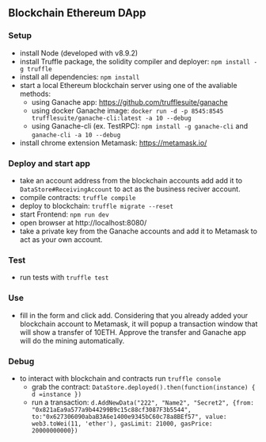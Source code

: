 ## Blockchain Ethereum DApp

### Setup
- install Node (developed with v8.9.2)
- install Truffle package, the solidity compiler and deployer: `npm install -g truffle`
- install all dependencies: `npm install`
- start a local Ethereum blockchain server using one of the avaliable methods:
    - using Ganache app: https://github.com/trufflesuite/ganache
    - using docker Ganache image: `docker run -d -p 8545:8545 trufflesuite/ganache-cli:latest -a 10 --debug`
    - using Ganache-cli (ex. TestRPC): `npm install -g ganache-cli` and `ganache-cli -a 10 --debug`
- install chrome extension Metamask: https://metamask.io/

### Deploy and start app
- take an account address from the blockchain accounts add add it to `DataStore#ReceivingAccount` to act as the business reciver account.
- compile contracts: `truffle compile`
- deploy to blockchain: `truffle migrate --reset`
- start Frontend: `npm run dev`
- open browser at http://localhost:8080/
- take a private key from the Ganache accounts and add it to Metamask to act as your own account.

### Test 
- run tests with `truffle test`

### Use
- fill in the form and click add. Considering that you already added your blockchain account to Metamask, it will popup a transaction window that will show a transfer of 10ETH. Approve the transfer and Ganache app will do the mining automatically.

### Debug
- to interact with blockchain and contracts run `truffle console`
    - grab the contract: `DataStore.deployed().then(function(instance) { d =instance })`
    - run a transaction: `d.AddNewData("222", "Name2", "Secret2", {from: "0x821aEa9a577a9b44299B9c15c88cf3087F3b5544", to:"0x627306090abaB3A6e1400e9345bC60c78a8BEf57", value: web3.toWei(11, 'ether'), gasLimit: 21000, gasPrice: 20000000000})`